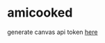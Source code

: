 # amicooked


generate canvas api token [here](https://community.canvaslms.com/t5/Canvas-Basics-Guide/How-do-I-manage-API-access-tokens-in-my-user-account/ta-p/615312)
